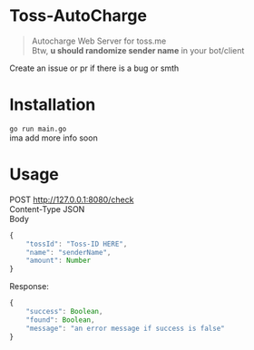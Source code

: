# Toss-AutoCharge
> Autocharge Web Server for toss.me<br/>
Btw, **u should randomize sender name** in your bot/client

Create an issue or pr if there is a bug or smth

# Installation
`go run main.go`<br/>
ima add more info soon

# Usage
POST http://127.0.0.1:8080/check<br/>
Content-Type JSON<br/>
Body
```js
{
    "tossId": "Toss-ID HERE",
    "name": "senderName",
    "amount": Number
}
```

Response:
```js
{
    "success": Boolean,
    "found": Boolean,
    "message": "an error message if success is false"
}
```
